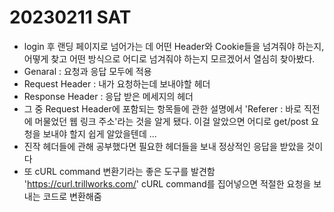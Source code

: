 # 20230211 SAT
- login 후 랜딩 페이지로 넘어가는 데 어떤 Header와 Cookie들을 넘겨줘야 하는지, 어떻게 찾고 어떤 방식으로 어디로 넘겨줘야 하는지 모르겠어서 열심히 찾아봤다. 
- Genaral : 요청과 응답 모두에 적용
- Request Header : 내가 요청하는데 보내야할 헤더
- Response Header : 응답 받은 메세지의 헤더
- 그 중 Request Header에 포함되는 항목들에 관한 설명에서 'Referer : 바로 직전에 머물었던 웹 링크 주소'라는 것을 알게 됐다. 이걸 알았으면 어디로 get/post 요청을 보내야 할지 쉽게 알았을텐데 ...
- 진작 헤더들에 관해 공부했다면 필요한 헤더들을 보내 정상적인 응답을 받았을 것이다
- 또 cURL command 변환기라는 좋은 도구를 발견함 'https://curl.trillworks.com/' cURL command를 집어넣으면 적절한 요청을 보내는 코드로 변환해줌 


